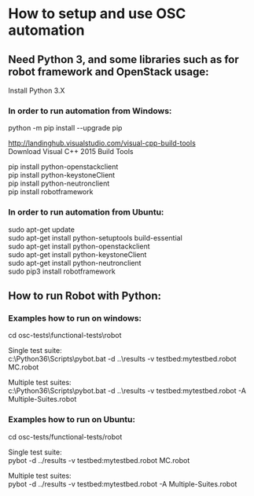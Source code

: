 # How to setup and use OSC automation

## Need Python 3, and some libraries such as for robot framework and OpenStack usage:

Install Python 3.X  

### In order to run automation from Windows:

python -m pip install --upgrade pip

http://landinghub.visualstudio.com/visual-cpp-build-tools  
Download Visual C++ 2015 Build Tools  

pip install python-openstackclient  
pip install python-keystoneClient  
pip install python-neutronclient  
pip install robotframework  


### In order to run automation from Ubuntu:

sudo apt-get update  
sudo apt-get install python-setuptools build-essential  
sudo apt-get install python-openstackclient  
sudo apt-get install python-keystoneClient  
sudo apt-get install python-neutronclient  
sudo pip3 install robotframework  

## How to run Robot with Python:

### Examples how to run on windows:

cd  osc-tests\functional-tests\robot  

Single test suite:   
c:\Python36\Scripts\pybot.bat -d ..\results -v testbed:mytestbed.robot MC.robot

Multiple test suites:   
c:\Python36\Scripts\pybot.bat -d ..\results -v testbed:mytestbed.robot -A Multiple-Suites.robot

### Examples how to run on Ubuntu:
cd  osc-tests/functional-tests/robot

Single test suite:  
pybot -d ../results -v testbed:mytestbed.robot MC.robot

Multiple test suites:   
pybot -d ../results -v testbed:mytestbed.robot -A Multiple-Suites.robot

